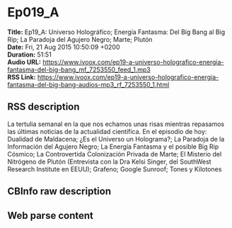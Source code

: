 # Ep019_A  
**Title:** Ep19_A: Universo Holográfico; Energía Fantasma: Del Big Bang al Big Rip; La Paradoja del Agujero Negro; Marte; Plutón  
**Date:** Fri, 21 Aug 2015 10:50:09 +0200  
**Duration:** 51:51  
**Audio URL:** https://www.ivoox.com/ep19-a-universo-holografico-energia-fantasma-del-big-bang_mf_7253550_feed_1.mp3  
**RSS Link:** https://www.ivoox.com/ep19-a-universo-holografico-energia-fantasma-del-big-bang-audios-mp3_rf_7253550_1.html  

## RSS description
La tertulia semanal en la que nos echamos unas risas mientras repasamos las últimas noticias de la actualidad científica. En el episodio de hoy: Dualidad de Maldacena; ¿Es el Universo un Holograma?; La Paradoja de la Información del Agujero Negro; La Energía Fantasma y el posible Big Rip Cósmico; La Controvertida Colonización Privada de Marte; El Misterio del Nitrógeno de Plutón (Entrevista con la Dra Kelsi Singer, del SouthWest Research Institute en EEUU); Grafeno; Google Sunroof; Tones y Kilotones

## CBInfo raw description


## Web parse content

